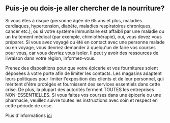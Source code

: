 ## Puis-je ou dois-je aller chercher de la nourriture?

Si vous êtes à risque (personne âgée de 65 ans et plus, maladies cardiaques, hypertension, diabète, maladies respiratoires chroniques, cancer etc.), ou si votre système immunitaire est affaibli par une maladie ou un traitement médical (par exemple, chimiothérapie), oui, vous devez vous préparer. Si vous avez voyagé ou été en contact avec une personne malade ou en voyage, vous devriez demander à quelqu'un de faire vos courses pour vous, car vous devriez vous isoler. Il peut y avoir des ressources de livraison dans votre région, informez-vous.

Prenez des dispositions pour que votre épicerie et vos fournitures soient déposées à votre porte afin de limiter les contacts. Les magasins adaptent leurs politiques pour limiter l'exposition des clients et de leur personnel, qui méritent d'être protégés et fournissent des services essentiels dans cette crise. De plus, la plupart des autorités ferment TOUTES les entreprises NON-ESSENTIELLES. Si vous faites vos courses dans une épicerie ou une pharmacie, veuillez suivre toutes les instructions avec soin et respect en cette période de crise.

Plus d'informations [ici](https://www.canada.ca/fr/sante-publique/services/maladies/2019-nouveau-coronavirus/preparation.html)
